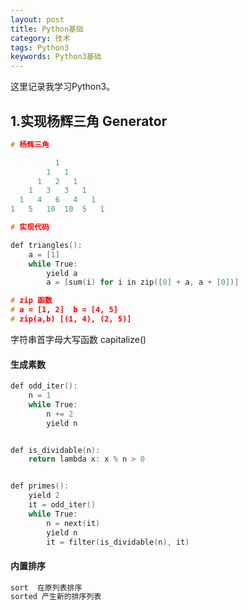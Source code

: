 ```yaml
---
layout: post
title: Python基础
category: 技术
tags: Python3
keywords: Python3基础
---
```


这里记录我学习Python3。

## 1.实现杨辉三角 Generator

```CPP
# 杨辉三角

          1
        1   1
      1   2   1
    1   3   3   1
  1   4   6   4   1
1   5   10  10  5   1

```

```CPP
# 实现代码

def triangles():
    a = [1]
    while True:
        yield a
        a = [sum(i) for i in zip([0] + a, a + [0])]

# zip 函数
# a = [1, 2]  b = [4, 5]
# zip(a,b) [(1, 4), (2, 5)]
```

字符串首字母大写函数 capitalize()

#### 生成素数

```CPP
def odd_iter():
    n = 1
    while True:
        n += 2
        yield n


def is_dividable(n):
    return lambda x: x % n > 0


def primes():
    yield 2
    it = odd_iter()
    while True:
        n = next(it)
        yield n
        it = filter(is_dividable(n), it)
```
#### 内置排序

```CPP
sort  在原列表排序
sorted 产生新的排序列表
```
